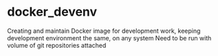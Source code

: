 # docker_devenv
Creating and maintain Docker image for development work, keeping development environment the same, on any system Need to be run with volume of git repositories attached 
